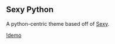 ## Sexy Python

A python-centric theme based off of [Sexy](https://github.com/Bash-it/bash-it/blob/master/themes/sexy/sexy.theme.bash).

[!demo](img/demo.png)
